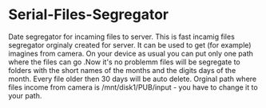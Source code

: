 # Serial-Files-Segregator
Date segregator for incaming files to server.
This is fast incamig files segregator orginaly created for server. It can be used to get (for example) imagines from camera. On your device 
as usual you can put only one path where the files can go .Now it's no problemm files will be segregate to folders with the short names of 
the months and the digits days of the month. Every file older then 30 days will be auto delete.
Orginal path where files income from camera is /mnt/disk1/PUB/input - you have to change it to your path.
